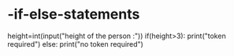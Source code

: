 # -if-else-statements
height=int(input("height of the person :"))
if(height>3):
    print("token required")
else:
    print("no token required")
    
